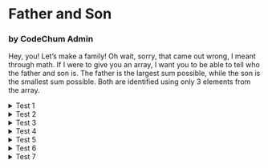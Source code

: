 <h1>Father and Son</h1>
<h3>by CodeChum Admin</h3>

Hey, you! Let’s make a family! Oh wait, sorry, that came out wrong, I meant through math. If I were to give you an array, I want you to be able to tell who the father and son is. The father is the largest sum possible, while the son is the smallest sum possible. Both are identified using only 3 elements from the array.

<details>
    <summary>Test 1</summary>
    
    Enter the size: 4
    Enter the values: 1 2 3 4
    Father = 9, Son = 6
</details>
<details>
    <summary>Test 2</summary>
    
    Enter the size: 5
    Enter the values: 10 9 13 15 7
    Father = 38, Son = 26
</details>
<details>
    <summary>Test 3</summary>
    
    Enter the size: 4
    Enter the values: 12 39 27 30
    Father = 96, Son = 69
</details>
<details>
    <summary>Test 4</summary>
    
    Enter the size: 5
    Enter the values: 9 9 9 8 8
    Father = 27, Son = 25
</details>
<details>
    <summary>Test 5</summary>
    
    Enter the size: 4
    Enter the values: 34 21 15 54
    Father = 109, Son = 70
</details>
<details>
    <summary>Test 6</summary>
    
    Enter the size: 5
    Enter the values: 13 40 31 45 12
    Father = 116, Son = 56
</details>
<details>
    <summary>Test 7</summary>
    
    Enter the size: 3
    Enter the values: -3 -3 -3
    Father = -9, Son = -9
</details>
